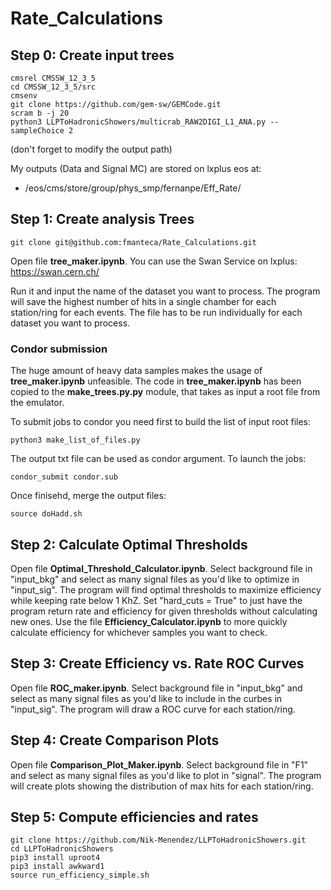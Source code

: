 # Rate_Calculations


## Step 0: Create input trees

    cmsrel CMSSW_12_3_5
    cd CMSSW_12_3_5/src
    cmsenv
    git clone https://github.com/gem-sw/GEMCode.git
    scram b -j 20
    python3 LLPToHadronicShowers/multicrab_RAW2DIGI_L1_ANA.py --sampleChoice 2

(don't forget to modify the output path)

My outputs (Data and Signal MC) are stored on lxplus eos at:
  - /eos/cms/store/group/phys_smp/fernanpe/Eff_Rate/

## Step 1: Create analysis Trees

    git clone git@github.com:fmanteca/Rate_Calculations.git

Open file **tree_maker.ipynb**. You can use the Swan Service on lxplus: https://swan.cern.ch/

Run it and input the name of the dataset you want to process.
The program will save the highest number of hits in a single chamber for each station/ring for each events.
The file has to be run individually for each dataset you want to process.

### Condor submission

The huge amount of heavy data samples makes the usage of **tree_maker.ipynb** unfeasible.
The code in **tree_maker.ipynb** has been copied to the **make_trees.py.py** module, that takes as input a root file from the emulator.

To submit jobs to condor you need first to build the list of input root files:

    python3 make_list_of_files.py

The output txt file can be used as condor argument.
To launch the jobs:

    condor_submit condor.sub

Once finisehd, merge the output files:

    source doHadd.sh

## Step 2: Calculate Optimal Thresholds

Open file **Optimal_Threshold_Calculator.ipynb**.
Select background file in "input_bkg" and select as many signal files as you'd like to optimize in "input_sig".
The program will find optimal thresholds to maximize efficiency while keeping rate below 1 KhZ.
Set "hard_cuts = True" to just have the program return rate and efficiency for given thresholds without calculating new ones.
Use the file **Efficiency_Calculator.ipynb** to more quickly calculate efficiency for whichever samples you want to check.

## Step 3: Create Efficiency vs. Rate ROC Curves

Open file **ROC_maker.ipynb**.
Select background file in "input_bkg" and select as many signal files as you'd like to include in the curbes in "input_sig".
The program will draw a ROC curve for each station/ring.

## Step 4: Create Comparison Plots

Open file **Comparison_Plot_Maker.ipynb**.
Select background file in "F1" and select as many signal files as you'd like to plot in "signal".
The program will create plots showing the distribution of max hits for each station/ring.

## Step 5: Compute efficiencies and rates

    git clone https://github.com/Nik-Menendez/LLPToHadronicShowers.git
    cd LLPToHadronicShowers
    pip3 install uproot4
    pip3 install awkward1
    source run_efficiency_simple.sh
